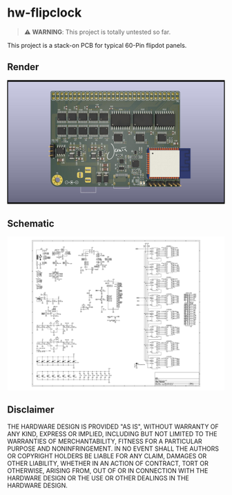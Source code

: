 # hw-flipclock

> :warning: **WARNING**: This project is totally untested so far.

This project is a stack-on PCB for typical 60-Pin flipdot panels.

## Render

![render](https://github.com/jan1s/hw-flipclock/raw/main/docs/render_rev_a.jpg "render")

## Schematic

![schematic](https://github.com/jan1s/hw-flipclock/raw/main/docs/schematic_rev_a.jpg "schematic")

## Disclaimer

THE HARDWARE DESIGN IS PROVIDED "AS IS", WITHOUT WARRANTY OF ANY KIND, EXPRESS OR IMPLIED, INCLUDING BUT NOT LIMITED TO THE WARRANTIES OF MERCHANTABILITY, FITNESS FOR A PARTICULAR PURPOSE AND NONINFRINGEMENT. IN NO EVENT SHALL THE AUTHORS OR COPYRIGHT HOLDERS BE LIABLE FOR ANY CLAIM, DAMAGES OR OTHER LIABILITY, WHETHER IN AN ACTION OF CONTRACT, TORT OR OTHERWISE, ARISING FROM, OUT OF OR IN CONNECTION WITH THE HARDWARE DESIGN OR THE USE OR OTHER DEALINGS IN THE HARDWARE DESIGN.